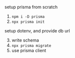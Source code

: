 setup prisma from scratch
1. `npm i -D prisma`
2. `npx prisma init`

setup dotenv, and provide db url

3. write schema
4. `npx prisma migrate`
5. use prisma client